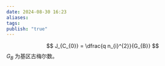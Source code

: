 ```yaml
---
date: 2024-08-30 16:23
aliases: 
tags: 
publish: "true"
---
```

$$
J_{C_{0}} = \dfrac{q n_{i}^{2}}{G_{B}}
$$
$G_{B}$ 为基区古梅尔数。